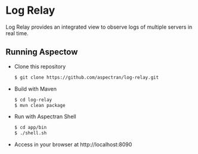 Log Relay
=========

Log Relay provides an integrated view to observe logs of multiple servers in real time.

## Running Aspectow

- Clone this repository

  ```sh
  $ git clone https://github.com/aspectran/log-relay.git
  ```

- Build with Maven

  ```sh
  $ cd log-relay
  $ mvn clean package
  ```

- Run with Aspectran Shell

  ```sh
  $ cd app/bin
  $ ./shell.sh
  ```

- Access in your browser at http://localhost:8090
